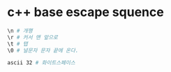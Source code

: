 # c++ base escape squence

```sh
\n # 개행
\r # 커서 맨 앞으로
\t # 탭
\0 # 널문자 문자 끝에 온다.

ascii 32 # 화이트스페이스
```
